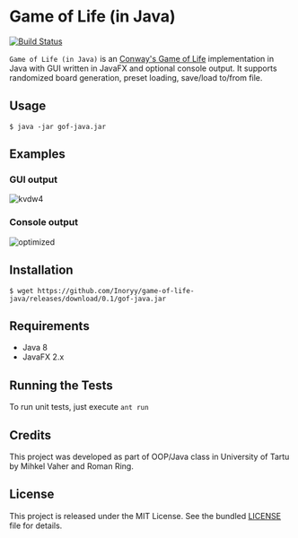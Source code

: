 Game of Life (in Java)
=========

[![Build Status](https://travis-ci.org/Inoryy/game-of-life-java.svg?branch=master)](https://travis-ci.org/Inoryy/game-of-life-java)

`Game of Life (in Java)` is an [Conway's Game of Life](http://en.wikipedia.org/wiki/Conway%27s_Game_of_Life) implementation in Java with GUI written in JavaFX and optional console output.
It supports randomized board generation, preset loading, save/load to/from file.

## Usage

`$ java -jar gof-java.jar`

## Examples

### GUI output

![kvdw4](https://cloud.githubusercontent.com/assets/195271/7415217/f21d98cc-ef5f-11e4-9e0e-b80226e36ffa.gif)

### Console output

![optimized](https://cloud.githubusercontent.com/assets/195271/6559330/d7f4a114-c68a-11e4-9050-975438c39ccd.gif)

## Installation

`$ wget https://github.com/Inoryy/game-of-life-java/releases/download/0.1/gof-java.jar`

## Requirements

* Java 8
* JavaFX 2.x

## Running the Tests

To run unit tests, just execute `ant run`

## Credits

This project was developed as part of OOP/Java class in University of Tartu by Mihkel Vaher and Roman Ring.

## License

This project is released under the MIT License.
See the bundled [LICENSE](LICENSE) file for details.
